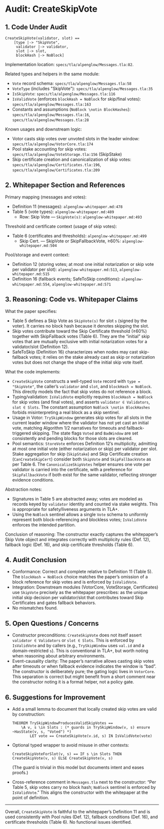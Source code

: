 # Audit: CreateSkipVote

## 1. Code Under Audit

```tla
CreateSkipVote(validator, slot) ==
    [type |-> "SkipVote",
     validator |-> validator,
     slot |-> slot,
     blockHash |-> NoBlock]
```

Implementation location: `specs/tla/alpenglow/Messages.tla:82`.

Related types and helpers in the same module:
- `Vote` record schema: `specs/tla/alpenglow/Messages.tla:58`
- `VoteType` (includes "SkipVote"): `specs/tla/alpenglow/Messages.tla:35`
- `IsSkipVote`: `specs/tla/alpenglow/Messages.tla:116`
- `IsValidVote` (enforces `blockHash = NoBlock` for skip/final votes): `specs/tla/alpenglow/Messages.tla:163`
- Constants and assumptions (`NoBlock \notin BlockHashes`): `specs/tla/alpenglow/Messages.tla:16`, `specs/tla/alpenglow/Messages.tla:28`

Known usages and downstream logic:
- Votor casts skip votes over unvoted slots in the leader window: `specs/tla/alpenglow/VotorCore.tla:174`
- Pool stake accounting for skip votes: `specs/tla/alpenglow/VoteStorage.tla:156` (SkipStake)
- Skip certificate creation and canonicalization of skip votes: `specs/tla/alpenglow/Certificates.tla:196`, `specs/tla/alpenglow/Certificates.tla:209`

## 2. Whitepaper Section and References

Primary mapping (messages and votes):
- Definition 11 (messages): `alpenglow-whitepaper.md:478`
- Table 5 (vote types): `alpenglow-whitepaper.md:489`
  - Row: Skip Vote — `SkipVote(s)`: `alpenglow-whitepaper.md:493`

Threshold and certificate context (usage of skip votes):
- Table 6 (certificates and thresholds): `alpenglow-whitepaper.md:499`
  - Skip Cert. — SkipVote or SkipFallbackVote, ≥60%: `alpenglow-whitepaper.md:504`

Pool/storage and event context:
- Definition 12 (storing votes; at most one initial notarization or skip vote per validator per slot): `alpenglow-whitepaper.md:513`, `alpenglow-whitepaper.md:515`
- Definition 16 (fallback events; SafeToSkip conditions): `alpenglow-whitepaper.md:554`, `alpenglow-whitepaper.md:571`

## 3. Reasoning: Code vs. Whitepaper Claims

What the paper specifies:
- Table 5 defines a Skip Vote as `SkipVote(s)` for slot `s` (signed by the voter). It carries no block hash because it denotes skipping the slot.
- Skip votes contribute toward the Skip Certificate threshold (≥60%) together with SkipFallback votes (Table 6). They are the “initial” skip votes that are mutually exclusive with initial notarization votes for a validator/slot (Definition 12).
- SafeToSkip (Definition 16) characterizes when nodes may cast skip-fallback votes; it relies on the stake already cast as skip or notarization votes but does not change the shape of the initial skip vote itself.

What the code implements:
- `CreateSkipVote` constructs a well-typed `Vote` record with `type = "SkipVote"`, the caller’s `validator` and `slot`, and `blockHash = NoBlock`. This directly models the fact that skip votes do not reference a block.
- Typing/validation: `IsValidVote` explicitly requires `blockHash = NoBlock` for skip votes (and final votes), and asserts `validator ∈ Validators`, `slot ∈ Slots`. The constant assumption `NoBlock \notin BlockHashes` forbids misinterpreting a real block as a skip sentinel.
- Usage in Votor: `TrySkipWindow` generates skip votes for all slots in the current leader window where the validator has not yet cast an initial vote, matching Algorithm 1/2 narratives for timeouts and fallback-triggered skipping. The state flags `Voted` and `BadWindow` are set consistently and pending blocks for those slots are cleared.
- Pool semantics: `StoreVote` enforces Definition 12’s multiplicity, admitting at most one initial vote (either notarization or skip) per validator per slot. Stake aggregation for skip (`SkipStake`) and Skip Certificate creation (`CanCreateSkipCert`) consider both `SkipVote` and `SkipFallbackVote` as per Table 6. The `CanonicalizeSkipVotes` helper ensures one vote per validator is carried into the certificate, with a preference for `SkipFallbackVote` if both exist for the same validator, reflecting stronger evidence conditions.

Abstraction notes:
- Signatures in Table 5 are abstracted away; votes are modeled as records keyed by `validator` identity and counted via stake weights. This is appropriate for safety/liveness arguments in TLA+.
- Using the `NoBlock` sentinel allows a single `Vote` schema to uniformly represent both block-referencing and blockless votes; `IsValidVote` enforces the intended partition.

Conclusion of reasoning: The constructor exactly captures the whitepaper’s Skip Vote object and integrates correctly with multiplicity rules (Def. 12), fallback logic (Def. 16), and skip certificate thresholds (Table 6).

## 4. Audit Conclusion

- Conformance: Correct and complete relative to Definition 11 (Table 5). The `blockHash = NoBlock` choice matches the paper’s omission of a block reference for skip votes and is enforced by `IsValidVote`.
- Integration: Downstream modules (VotorCore, VoteStorage, Certificates) use `SkipVote` precisely as the whitepaper prescribes: as the unique initial skip decision per validator/slot that contributes toward Skip Certificates and gates fallback behaviors.
- No mismatches found.

## 5. Open Questions / Concerns

- Constructor preconditions: `CreateSkipVote` does not itself assert `validator ∈ Validators` or `slot ∈ Slots`. This is enforced by `IsValidVote` and by callers (e.g., `TrySkipWindow` uses `val.id` and a domain-restricted `s`). This is conventional in TLA+, but worth noting when reasoning about arbitrary environments.
- Event-causality clarity: The paper’s narrative allows casting skip votes after timeouts or when fallback evidence indicates the window is “bad”. The constructor is deliberately pure; the gating logic lives in `VotorCore`. This separation is correct but might benefit from a short comment near the constructor noting it is a format helper, not a policy gate.

## 6. Suggestions for Improvement

- Add a small lemma to document that locally created skip votes are valid by construction:
  ```tla
  THEOREM TrySkipWindowProducesValidSkipVotes ==
      \A v, s \in Slots : (* guards in TrySkipWindow(v, s) ensure ~HasState(v, s, "Voted") *)
          LET vote == CreateSkipVote(v.id, s) IN IsValidVote(vote)
  ```

- Optional typed wrapper to avoid misuse in other contexts:
  ```tla
  CreateSkipVoteForSlot(v, s) == IF s \in Slots THEN CreateSkipVote(v, s) ELSE CreateSkipVote(v, s)
  ```
  (The guard is trivial in this model but documents intent and eases proofs.)

- Cross-reference comment in `Messages.tla` next to the constructor: “Per Table 5, skip votes carry no block hash; `NoBlock` sentinel is enforced by `IsValidVote`.” This aligns the constructor with the whitepaper at the point of definition.

---

Overall, `CreateSkipVote` is faithful to the whitepaper’s Definition 11 and is used consistently with Pool rules (Def. 12), fallback conditions (Def. 16), and certificate thresholds (Table 6). No functional issues identified.

